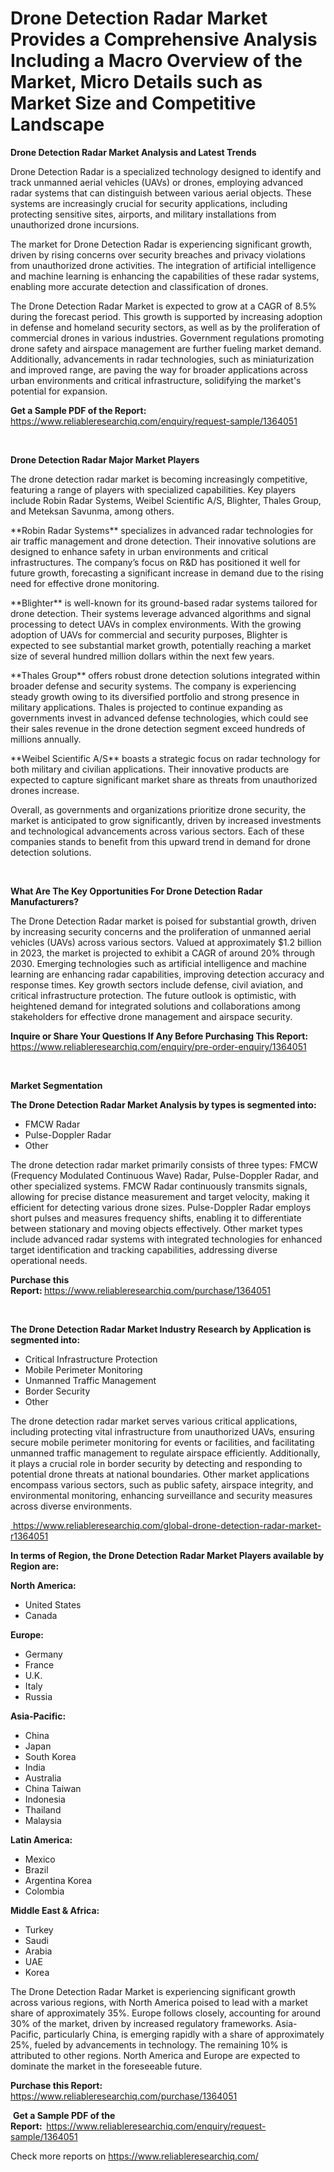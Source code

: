 <p><h1>Drone Detection Radar Market Provides a Comprehensive Analysis Including a Macro Overview of the Market, Micro Details such as Market Size and Competitive Landscape</h1></p><p><strong>Drone Detection Radar Market Analysis and Latest Trends</strong></p>
<p><p>Drone Detection Radar is a specialized technology designed to identify and track unmanned aerial vehicles (UAVs) or drones, employing advanced radar systems that can distinguish between various aerial objects. These systems are increasingly crucial for security applications, including protecting sensitive sites, airports, and military installations from unauthorized drone incursions.</p><p>The market for Drone Detection Radar is experiencing significant growth, driven by rising concerns over security breaches and privacy violations from unauthorized drone activities. The integration of artificial intelligence and machine learning is enhancing the capabilities of these radar systems, enabling more accurate detection and classification of drones.</p><p>The Drone Detection Radar Market is expected to grow at a CAGR of 8.5% during the forecast period. This growth is supported by increasing adoption in defense and homeland security sectors, as well as by the proliferation of commercial drones in various industries. Government regulations promoting drone safety and airspace management are further fueling market demand. Additionally, advancements in radar technologies, such as miniaturization and improved range, are paving the way for broader applications across urban environments and critical infrastructure, solidifying the market's potential for expansion.</p></p>
<p><strong>Get a Sample PDF of the Report:&nbsp;</strong> <a href="https://www.reliableresearchiq.com/enquiry/request-sample/1364051?utm_campaign=2319&utm_medium=2&utm_source=Github&utm_content=ia&utm_term=10042025&utm_id=drone-detection-radar">https://www.reliableresearchiq.com/enquiry/request-sample/1364051</a></p>
<p>&nbsp;</p>
<p><strong>Drone Detection Radar Major Market Players</strong></p>
<p><p>The drone detection radar market is becoming increasingly competitive, featuring a range of players with specialized capabilities. Key players include Robin Radar Systems, Weibel Scientific A/S, Blighter, Thales Group, and Meteksan Savunma, among others.</p><p>**Robin Radar Systems** specializes in advanced radar technologies for air traffic management and drone detection. Their innovative solutions are designed to enhance safety in urban environments and critical infrastructures. The company’s focus on R&D has positioned it well for future growth, forecasting a significant increase in demand due to the rising need for effective drone monitoring.</p><p>**Blighter** is well-known for its ground-based radar systems tailored for drone detection. Their systems leverage advanced algorithms and signal processing to detect UAVs in complex environments. With the growing adoption of UAVs for commercial and security purposes, Blighter is expected to see substantial market growth, potentially reaching a market size of several hundred million dollars within the next few years.</p><p>**Thales Group** offers robust drone detection solutions integrated within broader defense and security systems. The company is experiencing steady growth owing to its diversified portfolio and strong presence in military applications. Thales is projected to continue expanding as governments invest in advanced defense technologies, which could see their sales revenue in the drone detection segment exceed hundreds of millions annually.</p><p>**Weibel Scientific A/S** boasts a strategic focus on radar technology for both military and civilian applications. Their innovative products are expected to capture significant market share as threats from unauthorized drones increase.</p><p>Overall, as governments and organizations prioritize drone security, the market is anticipated to grow significantly, driven by increased investments and technological advancements across various sectors. Each of these companies stands to benefit from this upward trend in demand for drone detection solutions.</p></p>
<p>&nbsp;</p>
<p><strong>What Are The Key Opportunities For Drone Detection Radar Manufacturers?</strong></p>
<p><p>The Drone Detection Radar market is poised for substantial growth, driven by increasing security concerns and the proliferation of unmanned aerial vehicles (UAVs) across various sectors. Valued at approximately $1.2 billion in 2023, the market is projected to exhibit a CAGR of around 20% through 2030. Emerging technologies such as artificial intelligence and machine learning are enhancing radar capabilities, improving detection accuracy and response times. Key growth sectors include defense, civil aviation, and critical infrastructure protection. The future outlook is optimistic, with heightened demand for integrated solutions and collaborations among stakeholders for effective drone management and airspace security.</p></p>
<p><strong>Inquire or Share Your Questions If Any Before Purchasing This Report:</strong> <a href="https://www.reliableresearchiq.com/enquiry/pre-order-enquiry/1364051?utm_campaign=2319&utm_medium=2&utm_source=Github&utm_content=ia&utm_term=10042025&utm_id=drone-detection-radar">https://www.reliableresearchiq.com/enquiry/pre-order-enquiry/1364051</a></p>
<p>&nbsp;</p>
<p><strong>Market Segmentation</strong></p>
<p><strong>The Drone Detection Radar Market Analysis by types is segmented into:</strong></p>
<p><ul><li>FMCW Radar</li><li>Pulse-Doppler Radar</li><li>Other</li></ul></p>
<p><p>The drone detection radar market primarily consists of three types: FMCW (Frequency Modulated Continuous Wave) Radar, Pulse-Doppler Radar, and other specialized systems. FMCW Radar continuously transmits signals, allowing for precise distance measurement and target velocity, making it efficient for detecting various drone sizes. Pulse-Doppler Radar employs short pulses and measures frequency shifts, enabling it to differentiate between stationary and moving objects effectively. Other market types include advanced radar systems with integrated technologies for enhanced target identification and tracking capabilities, addressing diverse operational needs.</p></p>
<p><strong>Purchase this Report:&nbsp;</strong><a href="https://www.reliableresearchiq.com/purchase/1364051?utm_campaign=2319&utm_medium=2&utm_source=Github&utm_content=ia&utm_term=10042025&utm_id=drone-detection-radar">https://www.reliableresearchiq.com/purchase/1364051</a></p>
<p>&nbsp;</p>
<p><strong>The Drone Detection Radar Market Industry Research by Application is segmented into:</strong></p>
<p><ul><li>Critical Infrastructure Protection</li><li>Mobile Perimeter Monitoring</li><li>Unmanned Traffic Management</li><li>Border Security</li><li>Other</li></ul></p>
<p><p>The drone detection radar market serves various critical applications, including protecting vital infrastructure from unauthorized UAVs, ensuring secure mobile perimeter monitoring for events or facilities, and facilitating unmanned traffic management to regulate airspace efficiently. Additionally, it plays a crucial role in border security by detecting and responding to potential drone threats at national boundaries. Other market applications encompass various sectors, such as public safety, airspace integrity, and environmental monitoring, enhancing surveillance and security measures across diverse environments.</p></p>
<p><a href="https://www.reliableresearchiq.com/global-drone-detection-radar-market-r1364051?utm_campaign=2319&utm_medium=2&utm_source=Github&utm_content=ia&utm_term=10042025&utm_id=drone-detection-radar">&nbsp;https://www.reliableresearchiq.com/global-drone-detection-radar-market-r1364051</a></p>
<p><strong>In terms of Region, the Drone Detection Radar Market Players available by Region are:</strong></p>
<p>
    <p> <strong> North America: </strong>
        <ul>
            <li>United States</li>
            <li>Canada</li>
        </ul>
        </p> 
    <p> <strong> Europe: </strong>
        <ul>
            <li>Germany</li>
            <li>France</li>
            <li>U.K.</li>
            <li>Italy</li>
            <li>Russia</li>
        </ul>
        </p> 
    <p> <strong> Asia-Pacific: </strong>
        <ul>
            <li>China</li>
            <li>Japan</li>
            <li>South Korea</li>
            <li>India</li>
            <li>Australia</li>
            <li>China Taiwan</li>
            <li>Indonesia</li>
            <li>Thailand</li>
            <li>Malaysia</li>
        </ul>
        </p> 
    <p> <strong> Latin America: </strong>
        <ul>
            <li>Mexico</li>
            <li>Brazil</li>
            <li>Argentina Korea</li>
            <li>Colombia</li>
        </ul>
        </p> 
    <p> <strong> Middle East & Africa: </strong>
        <ul>
            <li>Turkey</li>
            <li>Saudi</li>
            <li>Arabia</li>
            <li>UAE</li>
            <li>Korea</li>
        </ul>
    </p>
    </p>
<p><p>The Drone Detection Radar Market is experiencing significant growth across various regions, with North America poised to lead with a market share of approximately 35%. Europe follows closely, accounting for around 30% of the market, driven by increased regulatory frameworks. Asia-Pacific, particularly China, is emerging rapidly with a share of approximately 25%, fueled by advancements in technology. The remaining 10% is attributed to other regions. North America and Europe are expected to dominate the market in the foreseeable future.</p></p>
<p><strong>Purchase this Report: </strong><a href="https://www.reliableresearchiq.com/purchase/1364051?utm_campaign=2319&utm_medium=2&utm_source=Github&utm_content=ia&utm_term=10042025&utm_id=drone-detection-radar">https://www.reliableresearchiq.com/purchase/1364051</a></p>
<p>&nbsp;<strong>Get a Sample PDF of the Report:&nbsp;&nbsp;</strong><a href="https://www.reliableresearchiq.com/enquiry/request-sample/1364051?utm_campaign=2319&utm_medium=2&utm_source=Github&utm_content=ia&utm_term=10042025&utm_id=drone-detection-radar">https://www.reliableresearchiq.com/enquiry/request-sample/1364051</a></p>
<p><strong></strong></p>
<p>Check more reports on <a href="https://www.reliableresearchiq.com/?utm_campaign=2319&utm_medium=2&utm_source=Github&utm_content=ia&utm_term=10042025&utm_id=drone-detection-radar">https://www.reliableresearchiq.com/</a></p>